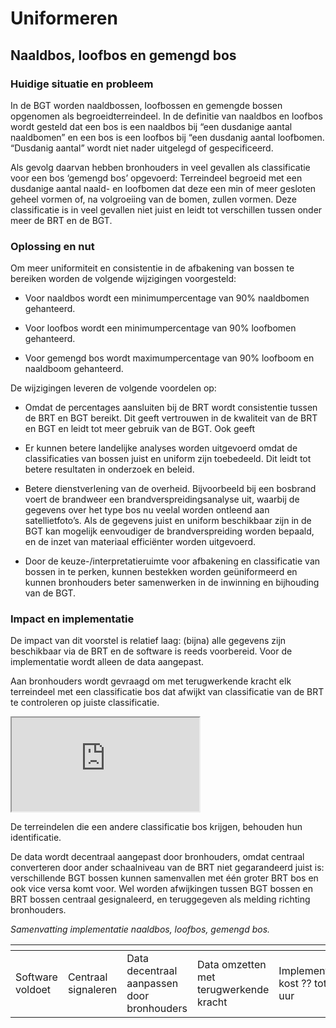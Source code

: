 Uniformeren
===========

Naaldbos, loofbos en gemengd bos
--------------------------------

### Huidige situatie en probleem

In de BGT worden naaldbossen, loofbossen en gemengde bossen opgenomen als
begroeidterreindeel. In de definitie van naaldbos en loofbos wordt gesteld dat
een bos is een naaldbos bij “een dusdanige aantal naaldbomen” en een bos is een
loofbos bij “een dusdanig aantal loofbomen. “Dusdanig aantal” wordt niet nader
uitgelegd of gespecificeerd.

Als gevolg daarvan hebben bronhouders in veel gevallen als classificatie voor
een bos ‘gemengd bos’ opgevoerd: Terreindeel begroeid met een dusdanige aantal
naald- en loofbomen dat deze een min of meer gesloten geheel vormen of, na
volgroeiing van de bomen, zullen vormen. Deze classificatie is in veel gevallen
niet juist en leidt tot verschillen tussen onder meer de BRT en de BGT.

### Oplossing en nut

Om meer uniformiteit en consistentie in de afbakening van bossen te bereiken
worden de volgende wijzigingen voorgesteld:

-   Voor naaldbos wordt een minimumpercentage van 90% naaldbomen gehanteerd.

-   Voor loofbos wordt een minimumpercentage van 90% loofbomen gehanteerd.

-   Voor gemengd bos wordt maximumpercentage van 90% loofboom en naaldboom
    gehanteerd.

De wijzigingen leveren de volgende voordelen op:

-   Omdat de percentages aansluiten bij de BRT wordt consistentie tussen de BRT
    en BGT bereikt. Dit geeft vertrouwen in de kwaliteit van de BRT en BGT en
    leidt tot meer gebruik van de BGT. Ook geeft

-   Er kunnen betere landelijke analyses worden uitgevoerd omdat de
    classificaties van bossen juist en uniform zijn toebedeeld. Dit leidt tot
    betere resultaten in onderzoek en beleid.

-   Betere dienstverlening van de overheid. Bijvoorbeeld bij een bosbrand voert
    de brandweer een brandverspreidingsanalyse uit, waarbij de gegevens over het
    type bos nu veelal worden ontleend aan satellietfoto’s. Als de gegevens
    juist en uniform beschikbaar zijn in de BGT kan mogelijk eenvoudiger de
    brandverspreiding worden bepaald, en de inzet van materiaal efficiënter
    worden uitgevoerd.

-   Door de keuze-/interpretatieruimte voor afbakening en classificatie van
    bossen in te perken, kunnen bestekken worden geüniformeerd en kunnen
    bronhouders beter samenwerken in de inwinning en bijhouding van de BGT.

### Impact en implementatie

De impact van dit voorstel is relatief laag: (bijna) alle gegevens zijn
beschikbaar via de BRT en de software is reeds voorbereid. Voor de implementatie
wordt alleen de data aangepast.

Aan bronhouders wordt gevraagd om met terugwerkende kracht elk terreindeel met
een classificatie bos dat afwijkt van classificatie van de BRT te controleren op
juiste classificatie.

<iframe src="https://imgeo22.gewoongoedegeodata.nl/?view=bos" class="view"></iframe>


De terreindelen die een andere classificatie bos krijgen, behouden hun
identificatie.

De data wordt decentraal aangepast door bronhouders, omdat centraal converteren
door ander schaalniveau van de BRT niet gegarandeerd juist is: verschillende BGT
bossen kunnen samenvallen met één groter BRT bos en ook vice versa komt voor.
Wel worden afwijkingen tussen BGT bossen en BRT bossen centraal gesignaleerd, en
teruggegeven als melding richting bronhouders.

*Samenvatting implementatie naaldbos, loofbos, gemengd bos.*

| <icon class="software-aanpassen" />          | <icon class="centraal-signaleren" />          | <icon class="centraal-omzetten" />                        | <icon class="terugwerkende-kracht" />  | <icon class="tijd-geld" />         |<icon class="doorlooptijd" />  | 
|----------------------------------------------|-----------------------------------------------|-----------------------------------------------------------|----------------------------------------|------------------------------------|-------------------------------|
| Software voldoet | Centraal signaleren                           | Data decentraal aanpassen door bronhouders                | Data omzetten met terugwerkende kracht | Implementatie kost ?? tot ?? uur | Doorlooptijd van 1 jaar     |
